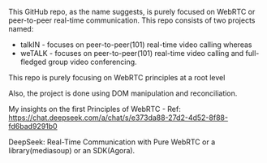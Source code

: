 This GitHub repo, as the name suggests, is purely focused on WebRTC or peer-to-peer real-time communication. This repo consists of two projects named:
  - talkIN - focuses on peer-to-peer(101) real-time video calling whereas
  - weTALK - focuses on peer-to-peer(101) real-time video calling and full-fledged group video conferencing.

This repo is purely focusing on WebRTC principles at a root level 

Also, the project is done using DOM manipulation and reconciliation.

My insights on the first Principles of WebRTC -
Ref: https://chat.deepseek.com/a/chat/s/e373da88-27d2-4d52-8f88-fd6bad9291b0 

DeepSeek: Real-Time Communication with Pure WebRTC or a library(mediasoup) or an SDK(Agora).
